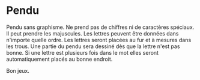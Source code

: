 # Pendu
Pendu sans graphisme.
Ne prend pas de chiffres ni de caractères spéciaux.
Il peut prendre les majuscules.
Les lettres peuvent être données dans n'importe quelle ordre.
Les lettres seront placées au fur et à mesures dans les trous.
Une partie du pendu sera dessiné dès que la lettre n'est pas bonne.
Si une lettre est plusieurs fois dans le mot elles seront automatiquement placés au bonne endroit.

Bon jeux.
